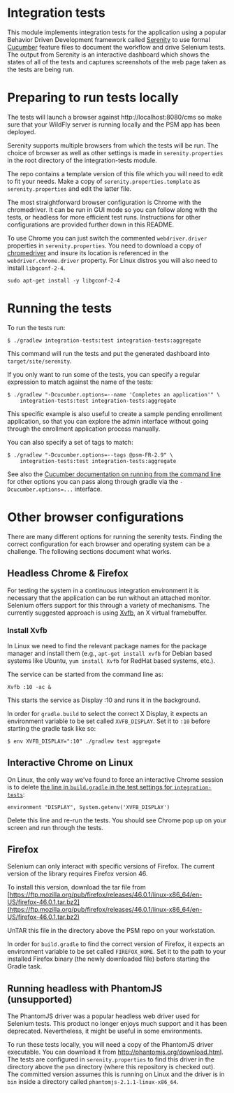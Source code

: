 #  Integration tests
This module implements integration tests for the application using a popular
Behavior Driven Development framework called
[Serenity](http://www.thucydides.info/#/whatisserenity) to use formal
[Cucumber](https://cucumber.io/) feature files to document the workflow and
drive Selenium tests. The output from Serenity is an interactive dashboard which
shows the states of all of the tests and captures screenshots of the web page
taken as the tests are being run.

# Preparing to run tests locally
The tests will launch a browser against http://localhost:8080/cms so make sure
that your WildFly server is running locally and the PSM app has been deployed.

Serenity supports multiple browsers from which the tests will be run. The choice
of browser as well as other settings is made in `serenity.properties` in the
root directory of the integration-tests module.

The repo contains a template version of this file which you will need to
edit to fit your needs. Make a copy of `serenity.properties.template` as
`serenity.properties` and edit the latter file.

The most straightforward browser configuration is Chrome with the chromedriver.
It can be run in GUI mode so you can follow along with the tests, or headless
for more efficient test runs. Instructions for other configurations are provided
further down in this README.

To use Chrome you can just switch the commented `webdriver.driver` properties in
`serenity.properties`. You need to download a copy of
[chromedriver](https://sites.google.com/a/chromium.org/chromedriver/downloads)
and insure its location is referenced in the `webdriver.chrome.driver` property.
For Linux distros you will also need to install `libgconf-2-4`.

`sudo apt-get install -y libgconf-2-4`

# Running the tests
To run the tests run:

    $ ./gradlew integration-tests:test integration-tests:aggregate

This command will run the tests and put the generated dashboard into
`target/site/serenity`.

If you only want to run some of the tests, you can specify a regular expression
to match against the name of the tests:

    $ ./gradlew "-Dcucumber.options=--name 'Completes an application'" \
        integration-tests:test integration-tests:aggregate

This specific example is also useful to create a sample pending enrollment
application, so that you can explore the admin interface without going through
the enrollment application process manually.

You can also specify a set of tags to match:

    $ ./gradlew "-Dcucumber.options=--tags @psm-FR-2.9" \
        integration-tests:test integration-tests:aggregate

See also the [Cucumber documentation on running from the command
line](https://cucumber.io/docs/reference/jvm#running) for other options you can
pass along through gradle via the `-Dcucumber.options=...` interface.

# Other browser configurations
There are many different options for running the serenity tests. Finding the
correct configuration for each browser and operating system can be a challenge.
The following sections document what works.

## Headless Chrome & Firefox

For testing the system in a continuous integration environment it is
necessary that the application can be run without an attached
monitor. Selenium offers support for this through a variety of
mechanisms.  The currently suggested approach is using
[Xvfb](https://www.x.org/archive/X11R7.6/doc/man/man1/Xvfb.1.xhtml), an
X virtual framebuffer.

### Install Xvfb
In Linux we need to find the relevant package names for the package manager and
install them (e.g., `apt-get install xvfb` for Debian based systems like
Ubuntu, `yum install Xvfb`  for RedHat based systems, etc.).

The service can be started from the command line as:

  `Xvfb :10 -ac &`

This starts the service as Display :10 and runs it in the background.

In order for `gradle.build` to select the correct X Display, it expects an
environment variable to be set called `XVFB_DISPLAY`. Set it to `:10` before
starting the gradle task like so:

    $ env XVFB_DISPLAY=":10" ./gradlew test aggregate

## Interactive Chrome on Linux
On Linux, the only way we've found to force an interactive Chrome session is
to delete [the line in `build.gradle` in the test settings
for
`integration-tests`](https://github.com/SolutionGuidance/psm/blob/master/psm-app/build.gradle#L264):

`environment "DISPLAY", System.getenv('XVFB_DISPLAY')`

Delete this line and re-run the tests. You should see Chrome pop up on your
screen and run through the tests.

## Firefox
Selenium can only interact with specific versions of Firefox. The current version
of the library requires Firefox version 46.

To install this version, download the tar file from [https://ftp.mozilla.org/pub/firefox/releases/46.0.1/linux-x86_64/en-US/firefox-46.0.1.tar.bz2](https://ftp.mozilla.org/pub/firefox/releases/46.0.1/linux-x86_64/en-US/firefox-46.0.1.tar.bz2)

UnTAR this file in the directory above the PSM repo on your workstation.

In order for `build.gradle` to find the correct version of Firefox, it
expects an environment variable to be set called `FIREFOX_HOME`. Set it
to the path to your installed Firefox binary (the newly downloaded file)
before starting the Gradle task.

## Running headless with PhantomJS (unsupported)
The PhantomJS driver was a popular headless web driver used for Selenium tests.
This product no longer enjoys much support and it has been deprecated.
Nevertheless, it might be useful in some environments.

To run these tests locally, you will need a copy of the PhantomJS driver
executable. You can download it from
http://phantomjs.org/download.html. The tests are configured in
`serenity.properties` to find this driver in the directory above the
`psm` directory (where this repository is checked out). The committed version
assumes this is running on Linux and the driver is in `bin` inside a
directory called `phantomjs-2.1.1-linux-x86_64`.
